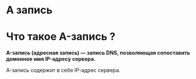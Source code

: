 # А запись

# **Что такое A-запись ?**

**A-запись (адресная запись) — запись DNS, позволяющая сопоставить доменное имя IP-адресу сервера.**

A-запись содержит в себе IP-адрес сервера.